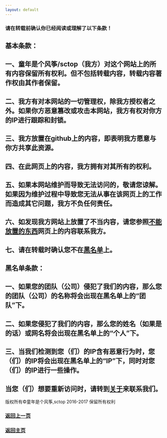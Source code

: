 ```yaml
---
layout: default
---
```


### 请在转载前确认你已经阅读或理解了以下条款！

## 基本条款：
## 一、童年是个风筝/sctop（我方）对这个网站上的所有内容保留所有权利。但不包括转载内容，转载内容著作权由其作者保留。
## 二、我方有对本网站的一切管理权，除我方授权者之外。如果你方恶意篡改或攻击本网站，我方有权对你方的IP进行跟踪和封锁。
## 三、我方放置在github上的内容，即表明我方愿意与你方共享此资源。
## 四、在此网页上的内容，我方拥有对其所有的权利。
## 五、如果本网站维护而导致无法访问的，敬请您谅解。如果因为维护过程中导致您无法从事在该网页上的工作而造成其它问题，我方不负任何责任。
## 六、如发现我方网站上放置了不当内容，请您参照[不能放置的东西](DoNotInputThingsList.md)网页上的内容联系我方。
## 七、请在转载时确认您不在[黑名单](BlackList.md)上。
## 黑名单条款：
## 一、如果您的团队（公司）侵犯了我们的内容，那么您的团队（公司）的名称将会出现在黑名单上的“团队”下。
## 二、如果您侵犯了我们的内容，那么您的姓名（如果是的话）或网名将会出现在黑名单上的“个人”下。
## 三、当我们检测到您（们）的IP含有恶意行为时，您（们）的IP将会出现在黑名单上的“IP”下，同时对您（们）的IP进行一些操作。
## 当您（们）想要重新访问时，请转到[关于](About.md)来联系我们。

版权所有©童年是个风筝,sctop 2016-2017 保留所有权利

### <a href="javascript :;" onClick="javascript :history.back(-1);">返回上一页</a>
### [返回主页](https://sctop.github.io/Micro-Soft/)
